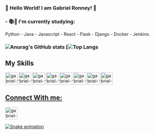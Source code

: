 ### 🤘 Hello World! I am Gabriel Ronney! 🤘
  
### - 📚🧠 I'm currently studying:

Python - Java - Javascript - React - Flask - Django - Docker - Jenkins. <h3> 


![Anurag's GitHub stats](https://github-readme-stats.vercel.app/api?username=gabrielronney62&show_icons=true&theme=dark)
[![Top Langs](https://github-readme-stats.vercel.app/api/top-langs/?username=gabrielronney62&show_icons=true&theme=dark)

## My Skills

<a href="https://www.linux.org/pages/download/" target="_blank">
<img align="center" alt="gabriel-linux" height="40" width="40" src="https://cdn.jsdelivr.net/gh/devicons/devicon/icons/linux/linux-original.svg"</a>
  
<a href="https://www.microsoft.com/pt-br/windows/" target="_blank">
<img align="center" alt="gabriel-windows" height="40" width="40" src="https://cdn.jsdelivr.net/gh/devicons/devicon/icons/windows8/windows8-original.svg"</a>
  
<a href="https://html.spec.whatwg.org/multipage/" target="_blank">
<img align="center" alt="gabriel-html5" height="40" width="40" src="https://cdn.jsdelivr.net/gh/devicons/devicon/icons/html5/html5-original.svg"</a> 
  
<a href="https://www.w3.org/Style/CSS/Overview.en.html" target="_blank">
<img align="center" alt="gabriel-css3" height="40" width="40" src="https://cdn.jsdelivr.net/gh/devicons/devicon/icons/css3/css3-original.svg"</a> 
  
<a href="https://getbootstrap.com/" target="_blank">
<img align="center" alt="gabriel-bootsrapt" heigh="40" width="40" src="https://cdn.jsdelivr.net/gh/devicons/devicon/icons/bootstrap/bootstrap-plain-wordmark.svg"</a> 
  
<a href="https://linuxhint.com/30_bash_script_examples/" target="_blank">
<img align="center" alt="gabriel-bash" height="40" width="40" src="https://cdn.jsdelivr.net/gh/devicons/devicon/icons/bash/bash-original.svg"</a>  
  
<a href="https://www.mysql.com/" target="_blank">
<img align="center" alt="gabriel-mysql" height="40" width="40" src="https://cdn.jsdelivr.net/gh/devicons/devicon/icons/mysql/mysql-original-wordmark.svg"</a> 
  
<a href="https://www.python.org/" target="_blank">
<img align="center" alt="gabriel-python" height="40" width="40" src="https://cdn.jsdelivr.net/gh/devicons/devicon/icons/python/python-original-wordmark.svg"</a>
  
  
## Connect With me:
  
<a href="https://www.linkedin.com/in/gabrielronneydasilva/" target="_blank">
<img align="center" alt="gabriel-linkedin" height="40" width="40" src="https://cdn.jsdelivr.net/gh/devicons/devicon/icons/linkedin/linkedin-original.svg"</a>
  

  
![Snake animation](https://github.com/gabrielronney62/gabrielronney62/blob/output/github-contribution-grid-snake.svg)

